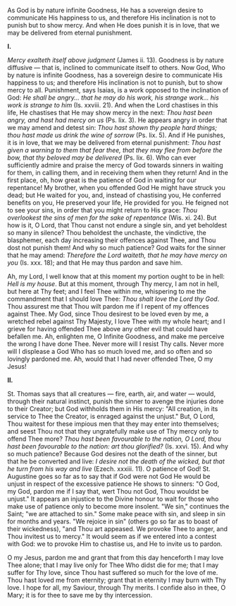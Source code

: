 
As God is by nature infinite Goodness, He has a sovereign desire to communicate His happiness to us, and therefore His inclination is not to punish but to show mercy. And when He does punish it is in love, that we may be delivered from eternal punishment.

**I\.**

*Mercy exalteth itself above judgment* (James ii. 13). Goodness is by nature diffusive — that is, inclined to communicate itself to others. Now God, Who by nature is infinite Goodness, has a sovereign desire to communicate His happiness to us; and therefore His inclination is not to punish, but to show mercy to all. Punishment, says Isaias, is a work opposed to the inclination of God: *He shall be angry... that he may do his work, his strange work... his work is strange to him* (Is. xxviii. 21). And when the Lord chastises in this life, He chastises that He may show mercy in the next: *Thou hast been angry, and hast had mercy on us* (Ps. lix. 3). He appears angry in order that we may amend and detest sin: *Thou hast shown thy people hard things; thou hast made us drink the wine of sorrow* (Ps. lix. 5). And if He punishes, it is in love, that we may be delivered from eternal punishment: *Thou hast given a warning to them that fear thee, that they may flee from before the bow, that thy beloved may be delivered* (Ps. lix. 6). Who can ever sufficiently admire and praise the mercy of God towards sinners in waiting for them, in calling them, and in receiving them when they return! And in the first place, oh, how great is the patience of God in waiting for our repentance! My brother, when you offended God He might have struck you dead; but He waited for you, and, instead of chastising you, He conferred benefits on you, He preserved your life, He provided for you. He feigned not to see your sins, in order that you might return to His grace: *Thou overlookest the sins of men for the sake of repentance* (Wis. xi. 24). But how is it, O Lord, that Thou canst not endure a single sin, and yet beholdest so many in silence? Thou beholdest the unchaste, the vindictive, the blasphemer, each day increasing their offences against Thee, and Thou dost not punish them! And why so much patience? God waits for the sinner that he may amend: *Therefore the Lord waiteth, that he may have mercy on you* (Is. xxx. 18); and that He may thus pardon and save him.

Ah, my Lord, I well know that at this moment my portion ought to be in hell: *Hell is my house*. But at this moment, through Thy mercy, I am not in hell, but here at Thy feet; and I feel Thee within me, whispering to me the commandment that I should love Thee: *Thou shalt love the Lord thy God*. Thou assurest me that Thou wilt pardon me if I repent of my offences against Thee. My God, since Thou desirest to be loved even by me, a wretched rebel against Thy Majesty, I love Thee with my whole heart; and I grieve for having offended Thee above any other evil that could have befallen me. Ah, enlighten me, O Infinite Goodness, and make me perceive the wrong I have done Thee. Never more will I resist Thy calls. Never more will I displease a God Who has so much loved me, and so often and so lovingly pardoned me. Ah, would that I had never offended Thee, O my Jesus!

**II\.**

St. Thomas says that all creatures — fire, earth, air, and water — would, through their natural instinct, punish the sinner to avenge the injuries done to their Creator; but God withholds them in His mercy: \"All creation, in its service to Thee the Creator, is enraged against the unjust.\" But, O Lord, Thou waitest for these impious men that they may enter into themselves; and seest Thou not that they ungratefully make use of Thy mercy only to offend Thee more? *Thou hast been favourable to the nation, O Lord, thou hast been favourable to the nation: art thou glorified?* (Is. xxvi. 15). And why so much patience? Because God desires not the death of the sinner, but that he be converted and live: *I desire not the death of the wicked, but that he turn from his way and live* (Ezech. xxxiii. 11). O patience of God! St. Augustine goes so far as to say that if God were not God He would be unjust in respect of the excessive patience He shows to sinners: \"O God, my God, pardon me if I say that, wert Thou not God, Thou wouldst be unjust.\" It appears an injustice to the Divine honour to wait for those who make use of patience only to become more insolent. \"We sin,\" continues the Saint; \"we are attached to sin.\" Some make peace with sin, and sleep in sin for months and years. \"We rejoice in sin\" (others go so far as to boast of their wickedness), \"and Thou art appeased. We provoke Thee to anger, and Thou invitest us to mercy.\" It would seem as if we entered into a contest with God: we to provoke Him to chastise us, and He to invite us to pardon.

O my Jesus, pardon me and grant that from this day henceforth I may love Thee alone; that I may live only for Thee Who didst die for me; that I may suffer for Thy love, since Thou hast suffered so much for the love of me. Thou hast loved me from eternity; grant that in eternity I may burn with Thy love. I hope for all, my Saviour, through Thy merits. I confide also in thee, O Mary; it is for thee to save me by thy intercession.

